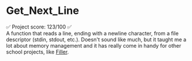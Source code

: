 # Get_Next_Line
✅ Project score: 123/100 ✅  
A function that reads a line, ending with a newline character, from a file descriptor (stdin, stdout, etc.). Doesn't sound like much, but it taught me a lot about memory management and it has really come in handy for other school projects, like [Filler](https://github.com/MelissaAlasalmi/Filler).

